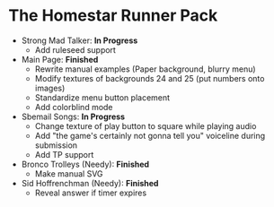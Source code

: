 # The Homestar Runner Pack

* Strong Mad Talker: **In Progress**
  * Add ruleseed support
* Main Page: **Finished**
  * Rewrite manual examples (Paper background, blurry menu)
  * Modify textures of backgrounds 24 and 25 (put numbers onto images)
  * Standardize menu button placement
  * Add colorblind mode
* Sbemail Songs: **In Progress**
  * Change texture of play button to square while playing audio
  * Add "the game's certainly not gonna tell you" voiceline during submission
  * Add TP support
* Bronco Trolleys (Needy): **Finished**
  * Make manual SVG
* Sid Hoffrenchman (Needy): **Finished**
  * Reveal answer if timer expires
